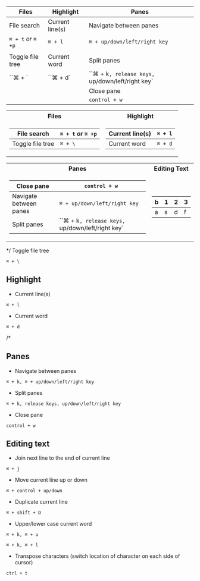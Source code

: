 

| **Files** | **Highlight**|**Panes**|
|----------------|---------------|----------------|
| File search |Current line(s)|Navigate between panes |
|`⌘ + t` *or* `⌘ +p`|`⌘ + l`|`⌘ + up/down/left/right key`|
||||
| Toggle file tree |Current word|Split panes|
| ``⌘ + \` |``⌘ + d`|``⌘ + k`, release keys, `up/down/left/right key`|
|||Close pane|
|||`control + w`|

<table>
<tr><th>Files</th><th>Highlight</th></tr>
<tr><td>

|File search| `⌘ + t` *or* `⌘ +p` |
|--|--|
|Toggle file tree |`⌘ + \` |


</td><td>

|Current line(s)|`⌘ + l`|
|--|--|
|Current word|`⌘ + d`|

</td></tr> </table>

<table>
<tr><th>Panes</th><th>Editing Text</th></tr>
<tr><td>


|Close pane|`control + w`|
|--|--|
|Navigate between panes|`⌘ + up/down/left/right key`|
|Split panes|``⌘ + k`, release keys, `up/down/left/right key`|


</td><td>

|b|1|2|3|
|--|--|--|--|
|a|s|d|f|

</td></tr> </table>

*/
Toggle file tree
```
⌘ + \
```

## Highlight

* Current line(s)
```
⌘ + l
```

* Current word
```
⌘ + d
```
/*

## Panes

* Navigate between panes
```
⌘ + k, ⌘ + up/down/left/right key
```

* Split panes
```
⌘ + k, release keys, up/down/left/right key
```

* Close pane
```
control + w
```

## Editing text

* Join next line to the end of current line
```
⌘ + j
```

* Move current line up or down
```
⌘ + control + up/down
```

* Duplicate current line
```
⌘ + shift + D
```

* Upper/lower case current word
```
⌘ + k, ⌘ + u

⌘ + k, ⌘ + l
```

* Transpose characters (switch location of character on each side of cursor)
```
ctrl + t
```
